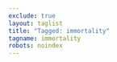 ```yaml
---
exclude: true
layout: taglist
title: "Tagged: immortality"
tagname: immortality
robots: noindex
---
```

